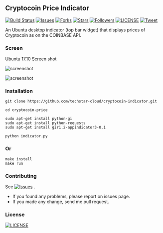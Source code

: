 ## Cryptocoin Price Indicator

<p align="left">

<a href="https://travis-ci.org/techstar-cloud/cryptocoin-indicator">
        <img src="https://travis-ci.org/techstar-cloud/cryptocoin-indicator.svg?branch=master"
            alt="Build Status"></a>
<a href="https://github.com/techstar-cloud/cryptocoin-indicator/issues">
        <img src="https://img.shields.io/github/issues/techstar-cloud/cryptocoin-indicator.svg"
            alt="Issues"></a>
     <a href="https://github.com/techstar-cloud/cryptocoin-indicator/fork">
        <img src="https://img.shields.io/github/forks/techstar-cloud/cryptocoin-indicator.svg?style=social&label=Fork"
            alt="Forks"></a>
    <a href="https://github.com/techstar-cloud/cryptocoin-indicator/stargazers">
        <img src="https://img.shields.io/github/stars/techstar-cloud/cryptocoin-indicator.svg?style=social&label=Stars"
            alt="Stars"></a>
    <a href="https://github.com/tortuvshin/">
        <img src="https://img.shields.io/github/followers/tortuvshin.svg?style=social&label=Follow"
            alt="Followers"></a>
    <a href="https://raw.githubusercontent.com/techstar-cloud/cryptocoin-indicator/master/LICENSE">
        <img src="https://img.shields.io/badge/license-MIT-blue.svg"
            alt="LICENSE"></a>
    <a href="https://twitter.com/intent/tweet?text=Wow:&url=%5Bobject%20Object%5D">
        <img src="https://img.shields.io/twitter/url/https/github.com/techstar-cloud/cryptocoin-indicator.svg?style=social"
            alt="Tweet"></a>
</p>

An Ubuntu desktop indicator (top bar widget) that displays prices of Cryptocoin as on the COINBASE API.

### Screen 

Ubuntu 17.10 Screen shot

![screenshot](https://github.com/techstar-cloud/cryptocoin-indicator/blob/master/img/screen.png)

![screenshot](https://github.com/techstar-cloud/cryptocoin-indicator/blob/master/img/screen3.png)


### Installation

```
git clone https://github.com/techstar-cloud/cryptocoin-indicator.git

cd cryptocoin-price

sudo apt-get install python-gi
sudo apt-get install python-requests
sudo apt-get install gir1.2-appindicator3-0.1

python indicator.py 
```

### Or 
```
make install
make run
```

### Contributing

See <a href="https://github.com/techstar-cloud/cryptocoin-indicator/issues">
        <img src="https://img.shields.io/github/issues/techstar-cloud/cryptocoin-indicator.svg"
            alt="Issues"></a>
.

- If you found any problems, please report on issues page.
- If you made any change, send me pull request.


### License
  <a href="https://raw.githubusercontent.com/techstar-cloud/cryptocoin-indicator/master/LICENSE">
        <img src="https://img.shields.io/badge/license-MIT-blue.svg"
    alt="LICENSE"></a>
